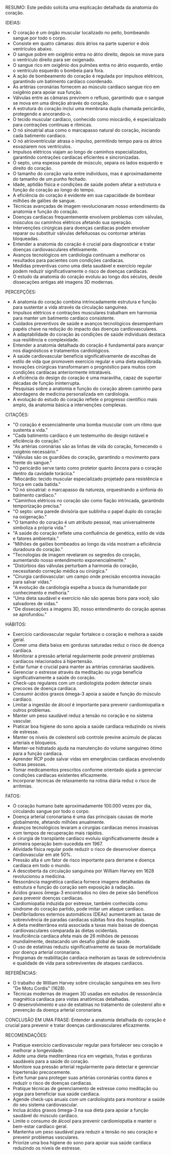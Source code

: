 RESUMO:
Este pedido solicita uma explicação detalhada da anatomia do coração.

IDEIAS:
- O coração é um órgão muscular localizado no peito, bombeando sangue por todo o corpo.
- Consiste em quatro câmaras: dois átrios na parte superior e dois ventrículos abaixo.
- O sangue pobre em oxigênio entra no átrio direito, depois se move para o ventrículo direito para ser oxigenado.
- O sangue rico em oxigênio dos pulmões entra no átrio esquerdo, então o ventrículo esquerdo o bombeia para fora.
- A ação de bombeamento do coração é regulada por impulsos elétricos, garantindo um batimento cardíaco coordenado.
- As artérias coronárias fornecem ao músculo cardíaco sangue rico em oxigênio para apoiar sua função.
- Válvulas entre as câmaras previnem o refluxo, garantindo que o sangue se mova em uma direção através do coração.
- A estrutura do coração inclui uma membrana dupla chamada pericárdio, protegendo e ancorando-o.
- O tecido muscular cardíaco, conhecido como miocárdio, é especializado para contrações contínuas e rítmicas.
- O nó sinoatrial atua como o marcapasso natural do coração, iniciando cada batimento cardíaco.
- O nó atrioventricular atrasa o impulso, permitindo tempo para os átrios esvaziarem nos ventrículos.
- Impulsos elétricos viajam ao longo de caminhos especializados, garantindo contrações cardíacas eficientes e sincronizadas.
- O septo, uma espessa parede de músculo, separa os lados esquerdo e direito do coração.
- O tamanho do coração varia entre indivíduos, mas é aproximadamente do tamanho de um punho fechado.
- Idade, aptidão física e condições de saúde podem afetar a estrutura e função do coração ao longo do tempo.
- A eficiência do coração é evidente em sua capacidade de bombear milhões de galões de sangue.
- Técnicas avançadas de imagem revolucionaram nosso entendimento da anatomia e função do coração.
- Doenças cardíacas frequentemente envolvem problemas com válvulas, músculos ou caminhos elétricos afetando sua operação.
- Intervenções cirúrgicas para doenças cardíacas podem envolver reparar ou substituir válvulas defeituosas ou contornar artérias bloqueadas.
- Entender a anatomia do coração é crucial para diagnosticar e tratar doenças cardiovasculares efetivamente.
- Avanços tecnológicos em cardiologia continuam a melhorar os resultados para pacientes com condições cardíacas.
- Medidas preventivas como uma dieta saudável e exercício regular podem reduzir significativamente o risco de doenças cardíacas.
- O estudo da anatomia do coração evoluiu ao longo dos séculos, desde dissecações antigas até imagens 3D modernas.

PERCEPÇÕES:
- A anatomia do coração combina intrincadamente estrutura e função para sustentar a vida através da circulação sanguínea.
- Impulsos elétricos e contrações musculares trabalham em harmonia para manter um batimento cardíaco consistente.
- Cuidados preventivos de saúde e avanços tecnológicos desempenham papéis chave na redução do impacto das doenças cardiovasculares.
- A adaptabilidade do coração às condições de saúde individuais destaca sua resiliência e complexidade.
- Entender a anatomia detalhada do coração é fundamental para avançar nos diagnósticos e tratamentos cardiológicos.
- A saúde cardiovascular beneficia significativamente de escolhas de estilo de vida que promovem exercício regular e uma dieta equilibrada.
- Inovações cirúrgicas transformaram o prognóstico para muitos com condições cardíacas anteriormente intratáveis.
- A eficiência do design do coração é uma maravilha, capaz de suportar décadas de função ininterrupta.
- Pesquisas sobre a anatomia e função do coração abrem caminho para abordagens de medicina personalizada em cardiologia.
- A evolução do estudo do coração reflete o progresso científico mais amplo, da anatomia básica a intervenções complexas.

CITAÇÕES:
- "O coração é essencialmente uma bomba muscular com um ritmo que sustenta a vida."
- "Cada batimento cardíaco é um testemunho do design notável e eficiência do coração."
- "As artérias coronárias são as linhas de vida do coração, fornecendo o oxigênio necessário."
- "Válvulas são os guardiões do coração, garantindo o movimento para frente do sangue."
- "O pericárdio serve tanto como protetor quanto âncora para o coração dentro da cavidade torácica."
- "Miocárdio: tecido muscular especializado projetado para resistência e força em cada batida."
- "O nó sinoatrial: o marcapasso da natureza, orquestrando a sinfonia do batimento cardíaco."
- "Caminhos elétricos no coração são como fiação intrincada, garantindo temporização precisa."
- "O septo: uma parede divisória que sublinha o papel duplo do coração na oxigenação."
- "O tamanho do coração é um atributo pessoal, mas universalmente simboliza a própria vida."
- "A saúde do coração reflete uma confluência de genética, estilo de vida e fatores ambientais."
- "Milhões de galões bombeados ao longo da vida mostram a eficiência duradoura do coração."
- "Tecnologias de imagem revelaram os segredos do coração, aumentando nosso entendimento exponencialmente."
- "Distúrbios das válvulas perturbam a harmonia do coração, necessitando correção médica ou cirúrgica."
- "Cirurgia cardiovascular: um campo onde precisão encontra inovação para salvar vidas."
- "A evolução da cardiologia espelha a busca da humanidade por conhecimento e melhoria."
- "Uma dieta saudável e exercício não são apenas bons para você; são salvadores de vidas."
- "De dissecações a imagens 3D, nosso entendimento do coração apenas se aprofundou."

HÁBITOS:
- Exercício cardiovascular regular fortalece o coração e melhora a saúde geral.
- Comer uma dieta baixa em gorduras saturadas reduz o risco de doença cardíaca.
- Monitorar a pressão arterial regularmente pode prevenir problemas cardíacos relacionados à hipertensão.
- Evitar fumar é crucial para manter as artérias coronárias saudáveis.
- Gerenciar o estresse através da meditação ou yoga beneficia significativamente a saúde do coração.
- Check-ups regulares com um cardiologista podem detectar sinais precoces de doença cardíaca.
- Consumir ácidos graxos ômega-3 apoia a saúde e função do músculo cardíaco.
- Limitar a ingestão de álcool é importante para prevenir cardiomiopatia e outros problemas.
- Manter um peso saudável reduz a tensão no coração e no sistema vascular.
- Praticar boa higiene do sono apoia a saúde cardíaca reduzindo os níveis de estresse.
- Manter os níveis de colesterol sob controle previne acúmulo de placas arteriais e bloqueios.
- Manter-se hidratado ajuda na manutenção do volume sanguíneo ótimo para a função cardíaca.
- Aprender RCP pode salvar vidas em emergências cardíacas envolvendo outras pessoas.
- Tomar medicamentos prescritos conforme orientado ajuda a gerenciar condições cardíacas existentes eficazmente.
- Incorporar técnicas de relaxamento na rotina diária reduz o risco de arritmias.

FATOS:
- O coração humano bate aproximadamente 100.000 vezes por dia, circulando sangue por todo o corpo.
- Doença arterial coronariana é uma das principais causas de morte globalmente, afetando milhões anualmente.
- Avanços tecnológicos levaram a cirurgias cardíacas menos invasivas com tempos de recuperação mais rápidos.
- A cirurgia de transplante cardíaco evoluiu significativamente desde a primeira operação bem-sucedida em 1967.
- Atividade física regular pode reduzir o risco de desenvolver doença cardiovascular em até 50%.
- Pressão alta é um fator de risco importante para derrame e doença cardíaca em todo o mundo.
- A descoberta da circulação sanguínea por William Harvey em 1628 revolucionou a medicina.
- Ressonância magnética cardíaca fornece imagens detalhadas da estrutura e função do coração sem exposição à radiação.
- Ácidos graxos ômega-3 encontrados no óleo de peixe são benéficos para prevenir doenças cardíacas.
- Cardiomiopatia induzida por estresse, também conhecida como síndrome do coração partido, pode imitar um ataque cardíaco.
- Desfibriladores externos automáticos (DEAs) aumentaram as taxas de sobrevivência de paradas cardíacas súbitas fora dos hospitais.
- A dieta mediterrânea está associada a taxas mais baixas de doenças cardiovasculares comparada às dietas ocidentais.
- Insuficiência cardíaca afeta mais de 26 milhões de pessoas mundialmente, destacando um desafio global de saúde.
- O uso de estatinas reduziu significativamente as taxas de mortalidade por doença arterial coronariana.
- Programas de reabilitação cardíaca melhoram as taxas de sobrevivência e qualidade de vida para sobreviventes de ataques cardíacos.

REFERÊNCIAS:
- O trabalho de William Harvey sobre circulação sanguínea em seu livro "De Motu Cordis" (1628).
- Técnicas modernas de imagem 3D usadas em estudos de ressonância magnética cardíaca para vistas anatômicas detalhadas.
- O desenvolvimento e uso de estatinas no tratamento de colesterol alto e prevenção da doença arterial coronariana.

CONCLUSÃO EM UMA FRASE:
Entender a anatomia detalhada do coração é crucial para prevenir e tratar doenças cardiovasculares eficazmente.

RECOMENDAÇÕES:
- Pratique exercício cardiovascular regular para fortalecer seu coração e melhorar a longevidade.
- Adote uma dieta mediterrânea rica em vegetais, frutas e gorduras saudáveis para a saúde do coração.
- Monitore sua pressão arterial regularmente para detectar e gerenciar hipertensão precocemente.
- Evite fumar para proteger suas artérias coronárias contra danos e reduzir o risco de doenças cardíacas.
- Pratique técnicas de gerenciamento de estresse como meditação ou yoga para beneficiar sua saúde cardíaca.
- Agende check-ups anuais com um cardiologista para monitorar a saúde do seu sistema cardiovascular.
- Inclua ácidos graxos ômega-3 na sua dieta para apoiar a função saudável do músculo cardíaco.
- Limite o consumo de álcool para prevenir cardiomiopatia e manter o bem-estar cardíaco geral.
- Mantenha um peso saudável para reduzir a tensão no seu coração e prevenir problemas vasculares.
- Priorize uma boa higiene do sono para apoiar sua saúde cardíaca reduzindo os níveis de estresse.
